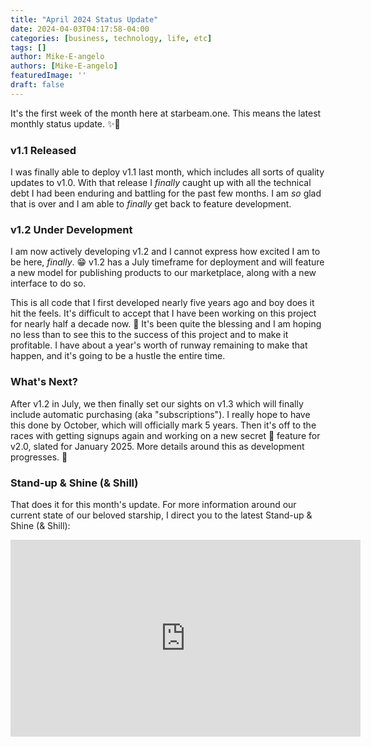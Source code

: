 ```yaml
---
title: "April 2024 Status Update"
date: 2024-04-03T04:17:58-04:00
categories: [business, technology, life, etc]
tags: []
author: Mike-E-angelo
authors: [Mike-E-angelo]
featuredImage: ''
draft: false
---
```


It's the first week of the month here at starbeam.one.  This means the latest monthly status update. ✨🚀

### v1.1 Released

I was finally able to deploy v1.1 last month, which includes all sorts of quality updates to v1.0.  With that release I *finally* caught up with all the technical debt I had been enduring and battling for the past few months.  I am *so* glad that is over and I am able to *finally* get back to feature development.

### v1.2 Under Development

I am now actively developing v1.2 and I cannot express how excited I am to be here, *finally*. 😁  v1.2 has a July timeframe for deployment and will feature a new model for publishing products to our marketplace, along with a new interface to do so.

This is all code that I first developed nearly five years ago and boy does it hit the feels.  It's difficult to accept that I have been working on this project for nearly half a decade now. 🤯  It's been quite the blessing and I am hoping no less than to see this to the success of this project and to make it profitable.  I have about a year's worth of runway remaining to make that happen, and it's going to be a hustle the entire time.

### What's Next?

After v1.2 in July, we then finally set our sights on v1.3 which will finally include automatic purchasing (aka "subscriptions").  I really hope to have this done by October, which will officially mark 5 years.  Then it's off to the races with getting signups again and working on a new secret 🤫 feature for v2.0, slated for January 2025.  More details around this as development progresses. 🤞

### Stand-up & Shine (& Shill)

That does it for this month's update.  For more information around our current state of our beloved starship, I direct you to the latest Stand-up & Shine (& Shill):

<iframe width="560" height="315" src="https://www.youtube.com/embed/NpTiNE7A1z4" title="YouTube video player" frameborder="0" allow="accelerometer; autoplay; clipboard-write; encrypted-media; gyroscope; picture-in-picture" allowfullscreen style="margin-bottom: 2em"></iframe>
